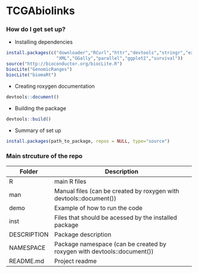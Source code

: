 # TCGAbiolinks

### How do I get set up? ###

* Installing dependencies
```R
install.packages(c("downloader","RCurl","httr","devtools","stringr","exactRankTests",
                   "XML","GGally","parallel","ggplot2","survival"))
source("http://bioconductor.org/biocLite.R")
biocLite("GenomicRanges")
biocLite("biomaRt")
```

* Creating roxygen documentation
```r
devtools::document()
```
* Building the package
```r
devtools::build()
```
 
* Summary of set up
```r
install.packages(path_to_package, repos = NULL, type="source")
```

### Main strcuture of the repo ###
| Folder  | Description |
| ------------- | ------------- |
| R	  | main R files
| man	| Manual files (can be created by roxygen with devtools::document())
| demo	| Example of how to run the code
| inst	| Files that should be acessed by the installed package
| DESCRIPTION	| Package description
| NAMESPACE	| Package namespace (can be created by roxygen with devtools::document())
| README.md | Project readme
